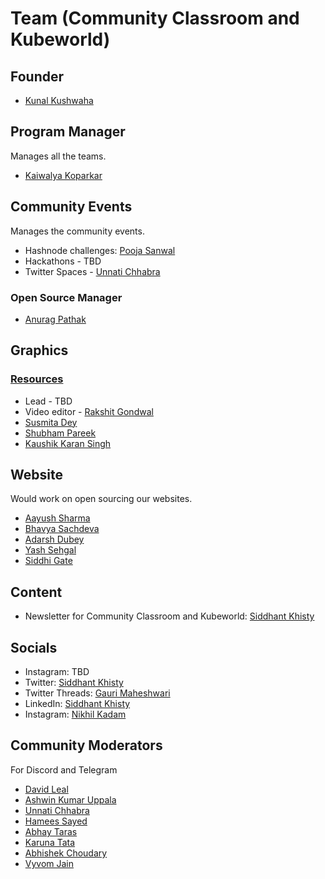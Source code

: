 # Team (Community Classroom and Kubeworld)

## Founder
- [Kunal Kushwaha](https://github.com/kunal-kushwaha)

## Program Manager
Manages all the teams.
- [Kaiwalya Koparkar](https://github.com/kaiwalyakoparkar)

## Community Events
Manages the community events.
- Hashnode challenges: [Pooja Sanwal](https://twitter.com/poojaasanwal)
- Hackathons - TBD
- Twitter Spaces - [Unnati Chhabra](https://twitter.com/Unnati_twts)

### Open Source Manager
- [Anurag Pathak](https://github.com/AnuragThePathak)

## Graphics 
### [Resources](https://www.figma.com/file/EIB3K2YYmgIyF4jMMcqJV3/Community-Classroom?node-id=0%3A1)
- Lead - TBD
- Video editor - [Rakshit Gondwal](https://github.com/rakshitgondwal)
- [Susmita Dey](https://twitter.com/its_SusmitaDey)
- [Shubham Pareek](https://twitter.com/baalakshubham?t=BJa0K2MT1ESjsxLWD8DLmQ&s=09)
- [Kaushik Karan Singh](https://github.com/k562)

## Website
Would work on open sourcing our websites.
- [Aayush Sharma](https://github.com/SuperAayush)
- [Bhavya Sachdeva](https://github.com/bhavyastar)
- [Adarsh Dubey](https://github.com/inclinedadarsh)
- [Yash Sehgal](https://github.com/yashsehgal)
- [Siddhi Gate](https://github.com/siddhigate)

## Content
- Newsletter for Community Classroom and Kubeworld: [Siddhant Khisty](https://github.com/SiddhantKhisty)

## Socials
- Instagram: TBD
- Twitter: [Siddhant Khisty](https://github.com/SiddhantKhisty)
- Twitter Threads: [Gauri Maheshwari](https://github.com/gauriimaheshwarii)
- LinkedIn: [Siddhant Khisty](https://github.com/SiddhantKhisty)
- Instagram: [Nikhil Kadam](https://github.com/Nick-h4ck3r)

## Community Moderators
For Discord and Telegram
- [David Leal](https://github.com/Panquesito7)
- [Ashwin Kumar Uppala](https://github.com/ashwinexe)
- [Unnati Chhabra](https://twitter.com/Unnati_twts)
- [Hamees Sayed](https://github.com/hamees-sayed)
- [Abhay Taras](https://github.com/abhaytaras7)
- [Karuna Tata](https://github.com/starlightknown)
- [Abhishek Choudary](https://github.com/shreemaan-abhishek)
- [Vyvom Jain](https://github.com/Vyvy-vi)

